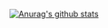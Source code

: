 [![Anurag's github stats](https://github-readme-stats.vercel.app/api?username=Rayoluo)](https://github.com/anuraghazra/github-readme-stats)


<!--
**Rayoluo/Rayoluo** is a ✨ _special_ ✨ repository because its `README.md` (this file) appears on your GitHub profile.

Here are some ideas to get you started:

- 🔭 I’m currently working on ...
- 🌱 I’m currently learning ...
- 👯 I’m looking to collaborate on ...
- 🤔 I’m looking for help with ...
- 💬 Ask me about ...
- 📫 How to reach me: ...
- 😄 Pronouns: ...
- ⚡ Fun fact: ...
-->
